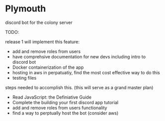 # Plymouth
discord bot for the colony server 


TODO:

release 1 will implement this feature: 
  - add and remove roles from users 
  - have comprehsive documentation for new devs
    including intro to discord bot 
  - Docker containerization of the app
  - hosting in aws in perpatuatiy, find the most cost effective way to do this 
  - testing files 


steps needed to accomplish this. (this will serve as a grand master plan)

 - Read JavaScript: the Definiative Guide 
 - Complete the building your first discord app tutorial  
 - add and remove roles from users functionality  
 - find a way to perptually host the bot (consider aws)

